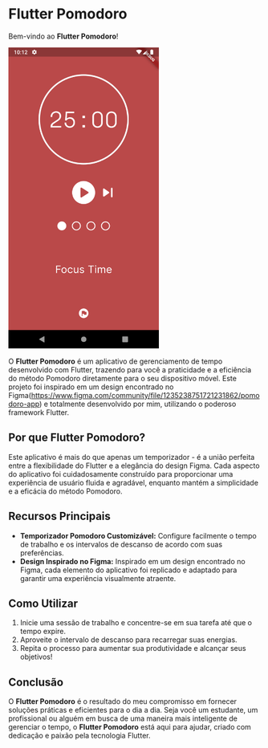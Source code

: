 
# Flutter Pomodoro

Bem-vindo ao **Flutter Pomodoro**!

<img src="screenshots/tela1.png" alt="Texto alternativo" width="300">

O **Flutter Pomodoro** é um aplicativo de gerenciamento de tempo desenvolvido com Flutter, trazendo para você a praticidade e a eficiência do método Pomodoro diretamente para o seu dispositivo móvel. Este projeto foi inspirado em um design encontrado no Figma(https://www.figma.com/community/file/1235238751721231862/pomodoro-app) e totalmente desenvolvido por mim, utilizando o poderoso framework Flutter.

## Por que Flutter Pomodoro?

Este aplicativo é mais do que apenas um temporizador - é a união perfeita entre a flexibilidade do Flutter e a elegância do design Figma. Cada aspecto do aplicativo foi cuidadosamente construído para proporcionar uma experiência de usuário fluida e agradável, enquanto mantém a simplicidade e a eficácia do método Pomodoro.

## Recursos Principais

- **Temporizador Pomodoro Customizável:** Configure facilmente o tempo de trabalho e os intervalos de descanso de acordo com suas preferências.
- **Design Inspirado no Figma:** Inspirado em um design encontrado no Figma, cada elemento do aplicativo foi replicado e adaptado para garantir uma experiência visualmente atraente.

## Como Utilizar

1. Inicie uma sessão de trabalho e concentre-se em sua tarefa até que o tempo expire.
2. Aproveite o intervalo de descanso para recarregar suas energias.
3. Repita o processo para aumentar sua produtividade e alcançar seus objetivos!

## Conclusão

O **Flutter Pomodoro** é o resultado do meu compromisso em fornecer soluções práticas e eficientes para o dia a dia. Seja você um estudante, um profissional ou alguém em busca de uma maneira mais inteligente de gerenciar o tempo, o **Flutter Pomodoro** está aqui para ajudar, criado com dedicação e paixão pela tecnologia Flutter.

